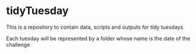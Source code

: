 # tidyTuesday

This is a repository to contain data, scripts and outputs for tidy tuesdays

Each tuesday will be represented by a folder whose name is the date of the challenge
